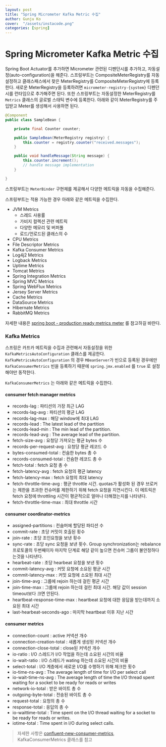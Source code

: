 ```yaml
---
layout: post
title: "Spring Micrometer Kafka Metric 수집" 
author: Gunju Ko
cover:  "/assets/instacode.png" 
categories: [spring]
---
```


# Spring Micrometer Kafka Metric 수집

Spring Boot Actuator를 추가하면 Micrometer 관련된 디펜던시를 추가하고, 자동설정(auto-configuration)을 해준다. 스프링부트는 CompositeMeterRegistry를 자동설정하고 클래스패스에서 찾은 MeterRegistry를 CompositeMeterRegistry에 등록한다. 새로운 MeterRegistry을 등록하려면 `micrometer-registry-{system}` 디펜던시를 런타임으로 추가해주면 된다. 또한 스프링부트는 자동설정한 MeterRegistry를 `Metrics` 클래스의 글로벌 스태틱 변수에 등록한다. 아래와 같이 MeterRegistry를 주입받고 Meter를 생성해서 사용하면 된다.

``` java
@Component
public class SampleBean {

    private final Counter counter;

    public SampleBean(MeterRegistry registry) {
        this.counter = registry.counter("received.messages");
    }

    public void handleMessage(String message) {
        this.counter.increment();
        // handle message implementation
    }

}
```

스프링부트는 `MeterBinder` 구현체를 제공해서 다양한 메트릭을 자동을 수집해준다. 

스프링부트는 적용 가능한 경우 아래와 같은 메트릭을 수집한다.

* JVM Metrics
  * 스레드 사용률
  * 가비지 컬렉션 관련 메트릭
  * 다양한 메모리 및 버퍼풀
  * 로드/언로드된 클래스의 수
* CPU Metrics
* File Descriptor Metrics
* Kafka Consumer Metrics
* Log4j2 Metrics
* Logback Metrics
* Uptime Metrics
* Tomcat Metrics
* Spring Integration Metrics
* Spring MVC Metrics
* Spring WebFlux Metrics
* Jersey Server Metrics
* Cache Metrics
* DataSource Metrics
* Hibernate Metrics
* RabbitMQ Metrics

자세한 내용은 [spring boot - production ready metrics meter](https://docs.spring.io/spring-boot/docs/current/reference/htmlsingle/#production-ready-metrics-meter) 를 참고하길 바란다.

### Kafka Metrics

스프링은 카프카 메트릭을 수집과 관련해서 자동설정을 위한 `KafkaMetricsAutoConfiguration` 클래스를 제공한다. `KafkaMetricsAutoConfiguration` 의 경우 `MBeanServer`가 빈으로 등록된 경우에만 `KafkaConsumerMetrics` 빈을 등록하기 때문에 `spring.jmx.enabled` 를 `true` 로 설정해야만 동작한다.

`KafkaConsumerMetrics` 는 아래와 같은 메트릭을 수집한다.

#### consumer fetch manager metrics

* records-lag : 파티션의 가장 최근 LAG
* records-lag-avg : 파티션의 평균 LAG
* records-lag-max : 해당 window에 최대 LAG
* records-lead : The latest lead of the partition
* records-lead-min : The min lead of the partition.
* records-lead-avg : The average lead of the partition.
* fetch-size-avg : 요청당 가져오는 평균 bytes 수
* records-per-request-avg : 요청당 평균 레코드 수
* bytes-consumed-total : 컨슘한 bytes 총 수
* records-consumed-total : 컨슘한 레코드 총 수
* fetch-total : fetch 요청 총 수
* fetch-latency-avg : fetch 요청의 평균 latency
* fetch-latency-max : fetch 요청의 최대 latency
* fetch-throttle-time-avg : 평균 throttle 시간. quotas가 활성화 된 경우 브로커는 제한을 초과한 컨슈머를 제한하기 위해 fetch 요청을 지연시킨다. 이 메트릭은 fetch 요청에 throttling 시간이 평균적으로 얼마나 더해졌는지를 나타낸다.
* fetch-throttle-time-max : 최대 throttle 시간

#### consumer coordinator-metrics

* assigned-partitions : 컨슘머에 할당된 파티션 수
* commit-rate : 초당 커밋이 호출된 횟수
* join-rate : 초당 조인요청을 보낸 횟수
* sync-rate : 초당 sync 요청을 보낸 횟수. Group synchronization는 rebalance 프로토콜의 두번째이자 마지막 단계로 해당 같이 높으면 컨슈머 그룹이 불안정하다는것을 나타낸다.
* hearbeat-rate : 초당 hearbeat 요청을 보낸 횟수
* commit-latency-avg : 커밋 요청에 소요된 평균 시간
* commit-latency-max : 커밋 요청에 소요된 최대 시간
* join-time-avg : 그룹에 rejoin 하는데 걸린 평균 시간
* join-time-max : 그룹에 rejoin 하는데 걸린 최대 시간. 해당 값이 session timeout보다 크면 안된다.
* heartbeat-response-time-max : heartbeat 요청에 대한 응답을 받는데까지 소요된 최대 시간
* last-hearbeat-seconds-ago : 마지막 heartbeat 이후 지난 시간

#### consumer metrics

* connection-count : active 커넥션 개수
* connection-creation-total : 새롭게 생성된 커넥션 개수
* connection-close-total : close된 커넥션 개수
* io-ratio : I/O 스레드가 I/O 작업을 하는데 소요된 시간의 비율
* io-wait-ratio : I/O 스레드가 wating 하는데 소요된 시간의 비율
* select-total : I/O 계층에서 새로운 I/O를 수행하기 위해 체크한 횟수
* io-time-ns-avg : The average length of time for I/O per select call
* io-wait-time-ns-avg : The average length of time the I/O thread spent waiting for a socket to be ready for reads or writes
* network-io-total : 받은 바이트 총 수
* outgoing-byte-total : 전송된 바이트 총 수
* request-total : 요청의 총 수
* response-total : 응답의 총 수
* io-waittime-total : Time spent on the I/O thread waiting for a socket to be ready for reads or writes.
* iotime-total : Time spent in I/O during select calls.

> 자세한 사항은 [confluent-new-consumer-metrics](https://docs.confluent.io/current/kafka/monitoring.html#new-consumer-metrics), KafkaConsumerMetrics 클래스를 참고


